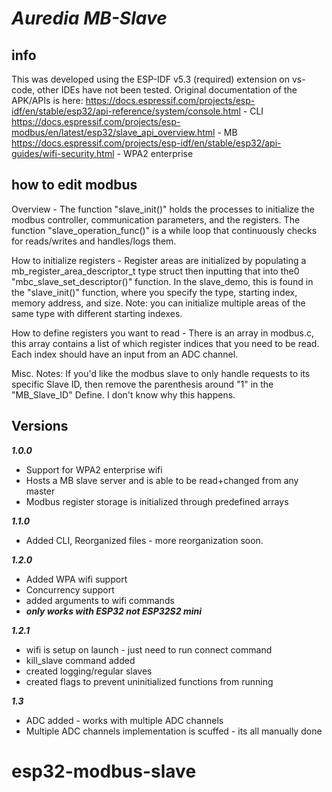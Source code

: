 # _Auredia MB-Slave_

## info
This was developed using the ESP-IDF v5.3 (required) extension on vs-code, other IDEs have not been tested.
Original documentation of the APK/APIs is here:
https://docs.espressif.com/projects/esp-idf/en/stable/esp32/api-reference/system/console.html - CLI
https://docs.espressif.com/projects/esp-modbus/en/latest/esp32/slave_api_overview.html - MB
https://docs.espressif.com/projects/esp-idf/en/stable/esp32/api-guides/wifi-security.html - WPA2 enterprise

## how to edit modbus
Overview - 
  The function "slave_init()" holds the processes to initialize the modbus controller, communication parameters, and the registers.
  The function "slave_operation_func()" is a while loop that continuously checks for reads/writes and handles/logs them.

How to initialize registers - 
  Register areas are initialized by populating a mb_register_area_descriptor_t type struct then inputting that into the0 "mbc_slave_set_descriptor()" function.
  In the slave_demo, this is found in the "slave_init()" function, where you specify the type, starting index, memory address, and size.
  Note: you can initialize multiple areas of the same type with different starting indexes.

How to define registers you want to read - 
  There is an array in modbus.c, this array contains a list of which register indices that you need to be read. Each index should have an input from an ADC channel.
  
Misc. Notes:
  If you'd like the modbus slave to only handle requests to its specific Slave ID, then remove the parenthesis around "1" in the "MB_Slave_ID" Define. I don't know why this happens.

## Versions
  ***1.0.0***
 - Support for WPA2 enterprise wifi
 - Hosts a MB slave server and is able to be read+changed from any master
 - Modbus register storage is initialized through predefined arrays
   
  ***1.1.0***
 - Added CLI, Reorganized files - more reorganization soon.
   
  ***1.2.0***
 - Added WPA wifi support
 - Concurrency support
 - added arguments to wifi commands
 - ***only works with ESP32 not ESP32S2 mini***
   
  ***1.2.1***
 - wifi is setup on launch - just need to run connect command
 - kill_slave command added
 - created logging/regular slaves
 - created flags to prevent uninitialized functions from running

 ***1.3***
 - ADC added - works with multiple ADC channels
 - Multiple ADC channels implementation is scuffed - its all manually done


# esp32-modbus-slave
